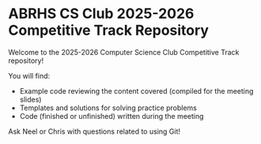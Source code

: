 # ABRHS CS Club 2025-2026 Competitive Track Repository
Welcome to the 2025-2026 Computer Science Club Competitive Track repository!

You will find:
* Example code reviewing the content covered (compiled for the meeting slides)
* Templates and solutions for solving practice problems
* Code (finished or unfinished) written during the meeting

Ask Neel or Chris with questions related to using Git!
